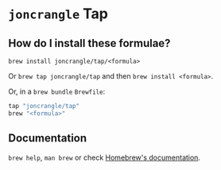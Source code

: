 # `joncrangle` Tap

## How do I install these formulae?

`brew install joncrangle/tap/<formula>`

Or `brew tap joncrangle/tap` and then `brew install <formula>`.

Or, in a `brew bundle` `Brewfile`:

```ruby
tap "joncrangle/tap"
brew "<formula>"
```

## Documentation

`brew help`, `man brew` or check [Homebrew's documentation](https://docs.brew.sh).
